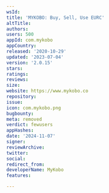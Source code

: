 ```yaml
---
wsId: 
title: 'MYKOBO: Buy, Sell, Use EURC'
altTitle: 
authors: 
users: 500
appId: com.mykobo
appCountry: 
released: '2020-10-29'
updated: '2023-07-04'
version: '2.0.15'
stars: 
ratings: 
reviews: 
size: 
website: https://www.mykobo.co
repository: 
issue: 
icon: com.mykobo.png
bugbounty: 
meta: removed
verdict: fewusers
appHashes: 
date: '2024-11-07'
signer: 
reviewArchive: 
twitter: 
social: 
redirect_from: 
developerName: MyKobo
features: 

---
```


